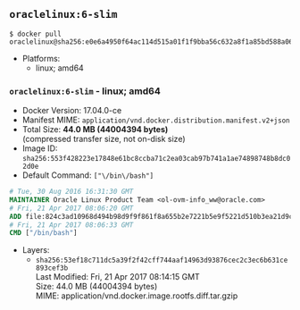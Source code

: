 ## `oraclelinux:6-slim`

```console
$ docker pull oraclelinux@sha256:e0e6a4950f64ac114d515a01f1f9bba56c632a8f1a85bd588a06a7c6f43c5c79
```

-	Platforms:
	-	linux; amd64

### `oraclelinux:6-slim` - linux; amd64

-	Docker Version: 17.04.0-ce
-	Manifest MIME: `application/vnd.docker.distribution.manifest.v2+json`
-	Total Size: **44.0 MB (44004394 bytes)**  
	(compressed transfer size, not on-disk size)
-	Image ID: `sha256:553f428223e17848e61bc8ccba71c2ea03cab97b741a1ae74898748b8dc02d0e`
-	Default Command: `["\/bin\/bash"]`

```dockerfile
# Tue, 30 Aug 2016 16:31:30 GMT
MAINTAINER Oracle Linux Product Team <ol-ovm-info_ww@oracle.com>
# Fri, 21 Apr 2017 08:06:20 GMT
ADD file:824c3ad10968d494b98d9f9f861f8a655b2e7221b5e9f5221d510b3ea21d9c23 in / 
# Fri, 21 Apr 2017 08:06:33 GMT
CMD ["/bin/bash"]
```

-	Layers:
	-	`sha256:53ef18c711dc5a39f2f42cff744aaf14963d93876cec2c3ec6b631ce893cef3b`  
		Last Modified: Fri, 21 Apr 2017 08:14:15 GMT  
		Size: 44.0 MB (44004394 bytes)  
		MIME: application/vnd.docker.image.rootfs.diff.tar.gzip
